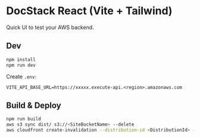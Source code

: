# DocStack React (Vite + Tailwind)

Quick UI to test your AWS backend.

## Dev
```bash
npm install
npm run dev
```
Create `.env`:
```
VITE_API_BASE_URL=https://xxxxx.execute-api.<region>.amazonaws.com
```

## Build & Deploy
```bash
npm run build
aws s3 sync dist/ s3://<SiteBucketName> --delete
aws cloudfront create-invalidation --distribution-id <DistributionId> --paths "/*"
```
